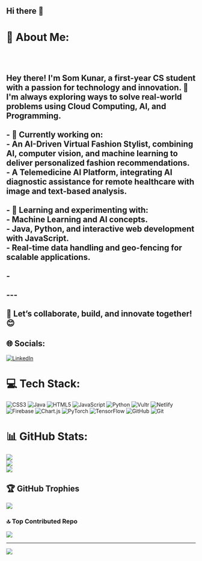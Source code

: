 ## Hi there 👋
# 💫 About Me:
## <br><br>Hey there! I'm **Som Kunar**, a first-year CS student with a passion for technology and innovation. 🚀  <br>I'm always exploring ways to solve real-world problems using **Cloud Computing**, **AI**, and **Programming**.<br><br>- 🔭 Currently working on:  <br>  - An **AI-Driven Virtual Fashion Stylist**, combining AI, computer vision, and machine learning to deliver personalized fashion recommendations.  <br>  - A **Telemedicine AI Platform**, integrating AI diagnostic assistance for remote healthcare with image and text-based analysis.  <br><br>- 🌱 Learning and experimenting with:  <br>  - **Machine Learning** and AI concepts.  <br>  - **Java**, **Python**, and interactive web development with **JavaScript**.  <br>  - **Real-time data handling** and **geo-fencing** for scalable applications.  <br><br>-  <br><br>---<br><br>💬 Let’s collaborate, build, and innovate together! 😊  <br>


## 🌐 Socials:
[![LinkedIn](https://img.shields.io/badge/LinkedIn-%230077B5.svg?logo=linkedin&logoColor=white)](https://linkedin.com/in/https://www.linkedin.com/in/som-kunar-211631319/) 

# 💻 Tech Stack:
![CSS3](https://img.shields.io/badge/css3-%231572B6.svg?style=for-the-badge&logo=css3&logoColor=white) ![Java](https://img.shields.io/badge/java-%23ED8B00.svg?style=for-the-badge&logo=openjdk&logoColor=white) ![HTML5](https://img.shields.io/badge/html5-%23E34F26.svg?style=for-the-badge&logo=html5&logoColor=white) ![JavaScript](https://img.shields.io/badge/javascript-%23323330.svg?style=for-the-badge&logo=javascript&logoColor=%23F7DF1E) ![Python](https://img.shields.io/badge/python-3670A0?style=for-the-badge&logo=python&logoColor=ffdd54) ![Vultr](https://img.shields.io/badge/Vultr-007BFC.svg?style=for-the-badge&logo=vultr) ![Netlify](https://img.shields.io/badge/netlify-%23000000.svg?style=for-the-badge&logo=netlify&logoColor=#00C7B7) ![Firebase](https://img.shields.io/badge/firebase-%23039BE5.svg?style=for-the-badge&logo=firebase) ![Chart.js](https://img.shields.io/badge/chart.js-F5788D.svg?style=for-the-badge&logo=chart.js&logoColor=white) ![PyTorch](https://img.shields.io/badge/PyTorch-%23EE4C2C.svg?style=for-the-badge&logo=PyTorch&logoColor=white) ![TensorFlow](https://img.shields.io/badge/TensorFlow-%23FF6F00.svg?style=for-the-badge&logo=TensorFlow&logoColor=white) ![GitHub](https://img.shields.io/badge/github-%23121011.svg?style=for-the-badge&logo=github&logoColor=white) ![Git](https://img.shields.io/badge/git-%23F05033.svg?style=for-the-badge&logo=git&logoColor=white)
# 📊 GitHub Stats:
![](https://github-readme-stats.vercel.app/api?username=SKK402&theme=dark&hide_border=false&include_all_commits=true&count_private=true)<br/>
![](https://github-readme-streak-stats.herokuapp.com/?user=SKK402&theme=dark&hide_border=false)<br/>
![](https://github-readme-stats.vercel.app/api/top-langs/?username=SKK402&theme=dark&hide_border=false&include_all_commits=true&count_private=true&layout=compact)

## 🏆 GitHub Trophies
![](https://github-profile-trophy.vercel.app/?username=SKK402&theme=radical&no-frame=false&no-bg=false&margin-w=4)

### 🔝 Top Contributed Repo
![](https://github-contributor-stats.vercel.app/api?username=SKK402&limit=5&theme=dark&combine_all_yearly_contributions=true)

---
[![](https://visitcount.itsvg.in/api?id=SKK402&icon=0&color=0)](https://visitcount.itsvg.in)

<!-- Proudly created with GPRM ( https://gprm.itsvg.in ) -->

